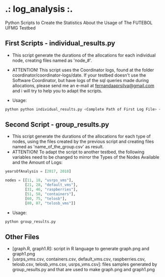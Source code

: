 # .: log_analysis :.

Python Scripts to Create the Statistics About the Usage of The FUTEBOL UFMG Testbed

## First Scripts - individual_results.py

* This script generate the durations of the allocations for each individual node, creating files named as 'node_#'.
* ATTENTION! This script uses the Coordinator logs, found at the folder coordinator/coordinator-logs/date. If your testbed doesn't use the Software Coordinator, but have logs of the sql queries made during allocations, please send me an e-mail at fernandaaprsilva@gmail.com and i will try to help you to adapt the scripts. 

* Usage:

```bash  
python python individual_results.py <Complete Path of First Log File> <Complete Path of Last Log File> 
```  

## Second Script - group_results.py

* This script generate the durations of the allocations for each type of nodes, using the files created by the previous script and creating files named as 'name_of_the_group.csv' as result.
* ATTENTION! To adapt the script to another testbed, the following variables need to be changed to mirror the Types of the Nodes Available and the Amount of Logs:

```python
yearsOfAnalysis = [2017, 2018]

nodes = [[11, 18, "usrps_vms"],
         [21, 28, "default_vms"],
         [31, 46, "raspberries"],
         [51, 58, "containers"],
         [60, 75, "telosb"],
         [80, 87, "telosb_vms"]]
```

* Usage:

```bash  
python group_results.py

```  

## Other Files

* [graph.R, graph1.R]: script in R language to generate graph.png and graph1.png
* [usrps_vms.csv, containers.csv, default_vms.csv, raspberries.csv, telosb.csv, telosb_vms.csv, usrps_vms.csv]: files samples generated by group_results.py and that are used to make graph.png and graph1.png
